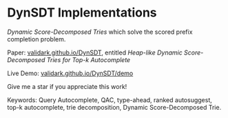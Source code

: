 # DynSDT Implementations
*Dynamic Score-Decomposed Tries* which solve the scored prefix completion problem.

Paper: [validark.github.io/DynSDT](https://validark.github.io/DynSDT), entitled *Heap-like Dynamic Score-Decomposed Tries for Top-k Autocomplete*

Live Demo: [validark.github.io/DynSDT/demo](https://validark.github.io/DynSDT/demo)

Give me a star if you appreciate this work!

Keywords: Query Autocomplete, QAC, type-ahead, ranked autosuggest, top-k autocomplete, trie decomposition, Dynamic Score-Decomposed Trie.
